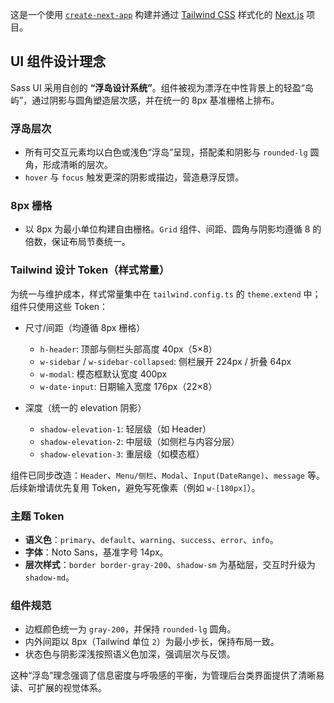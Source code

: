 这是一个使用 [`create-next-app`](https://nextjs.org/docs/app/api-reference/cli/create-next-app) 构建并通过 [Tailwind CSS](https://tailwindcss.com) 样式化的 [Next.js](https://nextjs.org) 项目。

## UI 组件设计理念

Sass UI 采用自创的 **“浮岛设计系统”**。组件被视为漂浮在中性背景上的轻盈“岛屿”，通过阴影与圆角塑造层次感，并在统一的 8px 基准栅格上排布。

### 浮岛层次
- 所有可交互元素均以白色或浅色“浮岛”呈现，搭配柔和阴影与 `rounded-lg` 圆角，形成清晰的层次。
- `hover` 与 `focus` 触发更深的阴影或描边，营造悬浮反馈。

### 8px 栅格
- 以 8px 为最小单位构建自由栅格。`Grid` 组件、间距、圆角与阴影均遵循 8 的倍数，保证布局节奏统一。

### Tailwind 设计 Token（样式常量）
为统一与维护成本，样式常量集中在 `tailwind.config.ts` 的 `theme.extend` 中；组件只使用这些 Token：

- 尺寸/间距（均遵循 8px 栅格）
  - `h-header`: 顶部与侧栏头部高度 40px（5×8）
  - `w-sidebar` / `w-sidebar-collapsed`: 侧栏展开 224px / 折叠 64px
  - `w-modal`: 模态框默认宽度 400px
  - `w-date-input`: 日期输入宽度 176px（22×8）

- 深度（统一的 elevation 阴影）
  - `shadow-elevation-1`: 轻层级（如 Header）
  - `shadow-elevation-2`: 中层级（如侧栏与内容分层）
  - `shadow-elevation-3`: 重层级（如模态框）

组件已同步改造：`Header`、`Menu/侧栏`、`Modal`、`Input(DateRange)`、`message` 等。后续新增请优先复用 Token，避免写死像素（例如 `w-[180px]`）。

### 主题 Token
- **语义色**：`primary`、`default`、`warning`、`success`、`error`、`info`。
- **字体**：Noto Sans，基准字号 14px。
- **层次样式**：`border border-gray-200`、`shadow-sm` 为基础层，交互时升级为 `shadow-md`。

### 组件规范
- 边框颜色统一为 `gray-200`，并保持 `rounded-lg` 圆角。
- 内外间距以 8px（Tailwind 单位 `2`）为最小步长，保持布局一致。
- 状态色与阴影深浅按照语义色加深，强调层次与反馈。

这种“浮岛”理念强调了信息密度与呼吸感的平衡，为管理后台类界面提供了清晰易读、可扩展的视觉体系。
